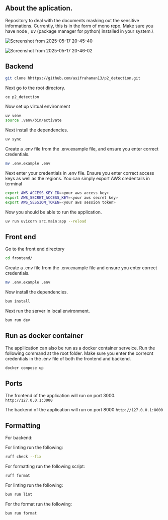 ## About the aplication.

Repository to deal with the documents masking out the sensitive informations. Currently, this is in the form of mono repo. Make sure you have node , uv (package manager for python) installed in your system.\

![Screenshot from 2025-05-17 20-45-40](https://github.com/user-attachments/assets/6719c6a4-8cba-4a63-a238-8475f11b3e9d)

![Screenshot from 2025-05-17 20-46-02](https://github.com/user-attachments/assets/6d70f4bb-0296-48c9-b626-db2262e308fa)

## Backend

```bash
git clone hhttps://github.com/asifrahaman13/p2_detection.git
```

Next go to the root directory.

```bash
ce p2_detection
```

Now set up virtual environment

```bash
uv venv
source .venv/bin/activate
```

Next install the dependencies.

```bash
uv sync
```

Create a .env file from the .env.example file, and ensure you enter correct credentials.

```bash
mv .env.example .env
```

Next enter your credentials in .env file. Ensure you enter correct access keys as well as the regions. You can simply export AWS credentails in terminal

```bash
export AWS_ACCESS_KEY_ID=<your aws access key>
export AWS_SECRET_ACCESS_KEY=<your aws secret key>
export AWS_SESSION_TOKEN=<your aws session token>
```

Now you should be able to run the application.

```bash
uv run uvicorn src.main:app --reload
```

## Front end

Go to the front end directory

```bash
cd frontend/
```

Create a .env file from the .env.example file and ensure you enter correct credentials.

```bash
mv .env.example .env
```

Now install the dependencies.

```bash
bun install
```

Next run the server in local environment.

```bash
bun run dev
```

## Run as docker container

The appllication can also be run as a docker container serveice. Run the following command at the root folder. Make sure you enter the correcnt credentials in the .env file of both the frontend and backend.


```bash
docker compose up 
```

## Ports

The frontend of the application will run on port 3000. `http://127.0.0.1:3000`

The backend of the application will run on port 8000 `http://127.0.0.1:8000`

## Formatting

For backend:

For linting run the following:

```bash
ruff check --fix
```

For formatting run the following script:

```bash
ruff format
```

For linting run the following:

```bash
bun run lint
```

For the format run the following:

```bash
bun run format
```
